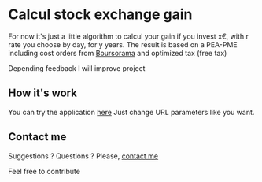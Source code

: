# Calcul stock exchange gain
For now it's just a little algorithm to calcul your gain if you invest x€, with r rate you choose by day, for y years.
The result is based on a PEA-PME including cost orders from [Boursorama](https://s.brsimg.com/pub/brochure_tarifaire/boursorama_bt.pdf) and optimized tax (free tax)

Depending feedback I will improve project

## How it's work
You can try the application [here](https://stock-exchange.hugobar.fr?year=1&rate=1&placement=100)
Just change URL parameters like you want.

## Contact me
Suggestions ? Questions ? Please, [contact me](mailto:hugobar@live.fr)



Feel free to contribute